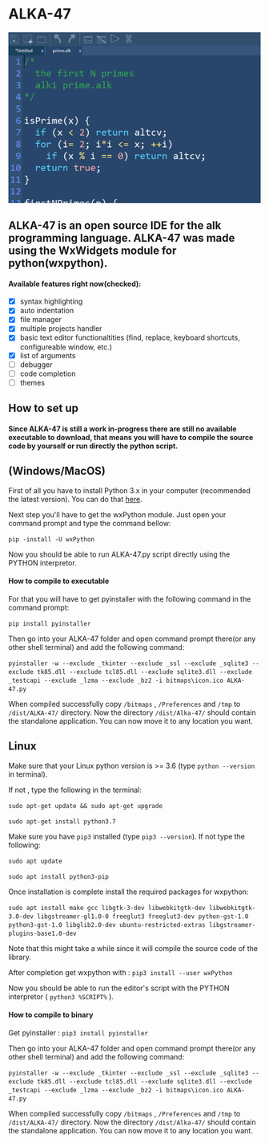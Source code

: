 # ALKA-47

![ALKA-47 image](https://github.com/alk-language/Alk-IDE/blob/master/img.png)

## ALKA-47 is an open source IDE for the alk programming language. ALKA-47 was made using the WxWidgets module for python(wxpython).

#### Available features right now(checked):
- [x] syntax highlighting
- [x] auto indentation
- [x] file manager
- [x] multiple projects handler
- [x] basic text editor functionaltities (find, replace, keyboard shortcuts, configureable window, etc.)
- [x] list of arguments
- [ ] debugger
- [ ] code completion
- [ ] themes

## How to set up

#### Since ALKA-47 is still a work in-progress there are still no available executable to download, that means you will have to compile the source code by yourself or run directly the python script.


## (Windows/MacOS)

First of all you have to install Python 3.x in your computer (recommended the latest version).  You can do that [here](https://www.python.org/downloads/).

Next step you'll have to get the wxPython module. Just open your command prompt and type the command bellow:

`pip -install -U wxPython`

Now you should be able to run ALKA-47.py script directly using the PYTHON interpretor.

#### How to compile to executable

For that you will have to get pyinstaller with the following command in the command prompt:

`pip install pyinstaller`

Then go into your ALKA-47 folder and open command prompt there(or any other shell terminal) and add the following command:

`pyinstaller -w --exclude _tkinter --exclude _ssl --exclude _sqlite3 --exclude tk85.dll --exclude tcl85.dll --exclude sqlite3.dll --exclude _testcapi --exclude _lzma --exclude _bz2 -i bitmaps\icon.ico ALKA-47.py`

When compiled successfully copy `/bitmaps` , `/Preferences` and `/tmp` to `/dist/ALKA-47/` directory.
Now the directory `/dist/Alka-47/` should contain the standalone application. You can now move it to any location you want.

## Linux

Make sure that your Linux python version is >= 3.6 (type `python --version` in terminal).

If not , type the following in the terminal:

`sudo apt-get update && sudo apt-get upgrade`

`sudo apt-get install python3.7`

Make sure you have `pip3` installed (type `pip3 --version`). If not type the following:

`sudo apt update`

`sudo apt install python3-pip`

Once installation is complete install the required packages for wxpython:

`sudo apt install make gcc libgtk-3-dev libwebkitgtk-dev libwebkitgtk-3.0-dev libgstreamer-gl1.0-0 freeglut3 freeglut3-dev python-gst-1.0 python3-gst-1.0 libglib2.0-dev ubuntu-restricted-extras libgstreamer-plugins-base1.0-dev`

Note that this might take a while since it will compile the source code of the library.

After completion get wxpython with : `pip3 install --user wxPython`

Now you should be able to run the editor's script with the PYTHON interpretor ( `python3 %SCRIPT%` ).

#### How to compile to binary

Get pyinstaller : `pip3 install pyinstaller`

Then go into your ALKA-47 folder and open command prompt there(or any other shell terminal) and add the following command:

`pyinstaller -w --exclude _tkinter --exclude _ssl --exclude _sqlite3 --exclude tk85.dll --exclude tcl85.dll --exclude sqlite3.dll --exclude _testcapi --exclude _lzma --exclude _bz2 -i bitmaps\icon.ico ALKA-47.py`

When compiled successfully copy `/bitmaps` , `/Preferences` and `/tmp` to `/dist/ALKA-47/` directory.
Now the directory `/dist/Alka-47/` should contain the standalone application. You can now move it to any location you want.
